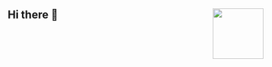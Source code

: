 ## Hi there 👋 <img src="(https://github.com/user-attachments/assets/1b50285b-5256-4e47-b9e3-61273975925f" width="100px" align="right">
